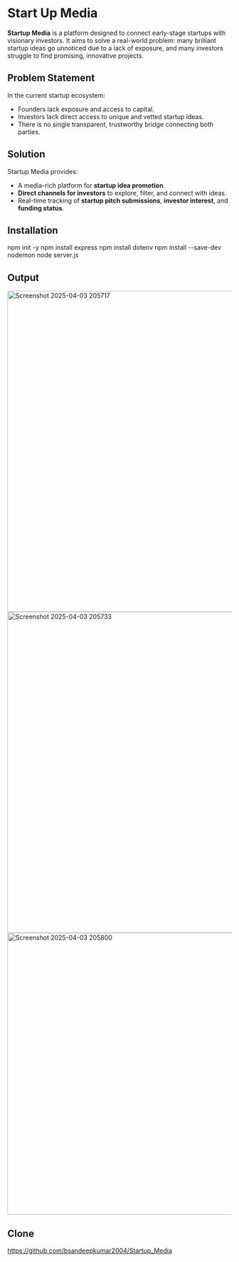 # Start Up Media

**Startup Media** is a platform designed to connect early-stage startups with visionary investors. It aims to solve a real-world problem: many brilliant startup ideas go unnoticed due to a lack of exposure, and many investors struggle to find promising, innovative projects.

## Problem Statement


In the current startup ecosystem:
- Founders lack exposure and access to capital.
- Investors lack direct access to unique and vetted startup ideas.
- There is no single transparent, trustworthy bridge connecting both parties.

## Solution

Startup Media provides:
- A media-rich platform for **startup idea promotion**.
- **Direct channels for investors** to explore, filter, and connect with ideas.
- Real-time tracking of **startup pitch submissions**, **investor interest**, and **funding status**.

## Installation
npm init -y
npm install express
npm install dotenv
npm install --save-dev nodemon
node server.js

## Output

<img width="1366" height="720" alt="Screenshot 2025-04-03 205717" src="https://github.com/user-attachments/assets/d9974132-26c8-4992-bd7c-f032dd9659aa" />
<img width="1366" height="720" alt="Screenshot 2025-04-03 205733" src="https://github.com/user-attachments/assets/a2bbf50e-bded-4ac0-8c6f-6924b1816543" />
<img width="1360" height="632" alt="Screenshot 2025-04-03 205800" src="https://github.com/user-attachments/assets/81957d71-dbe6-44ad-a727-0dc0e2c6554e" />


## Clone
https://github.com/bsandeepkumar2004/Startup_Media
